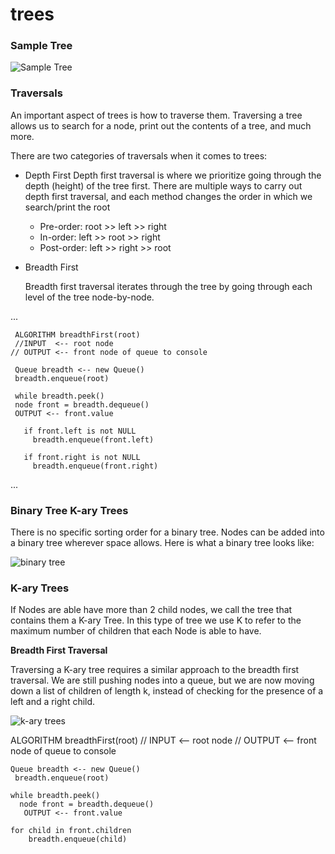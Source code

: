 # trees

### Sample Tree

![Sample Tree](https://codefellows.github.io/common_curriculum/data_structures_and_algorithms/Code_401/class-15/resources/images/BinaryTree1.PNG)

### Traversals

An important aspect of trees is how to traverse them. Traversing a tree allows us to search for a node, print out the contents of a tree, and much more.

There are two categories of traversals when it comes to trees:
  
  * Depth First 
   Depth first traversal is where we prioritize going through the depth (height) of the tree first. There are multiple ways to carry out depth first traversal, and each method changes the order in which we search/print the root
    
    * Pre-order: root >> left >> right
    * In-order: left >> root >> right
    * Post-order: left >> right >> root

 * Breadth First 
  
    Breadth first traversal iterates through the tree by going through each level of the tree node-by-node.

...

     ALGORITHM breadthFirst(root)
     //INPUT  <-- root node
    // OUTPUT <-- front node of queue to console

     Queue breadth <-- new Queue()
     breadth.enqueue(root)

     while breadth.peek()
     node front = breadth.dequeue()
     OUTPUT <-- front.value

       if front.left is not NULL
         breadth.enqueue(front.left)

       if front.right is not NULL
         breadth.enqueue(front.right)
...


### Binary Tree K-ary Trees

There is no specific sorting order for a binary tree. Nodes can be added into a binary tree wherever space allows. Here is what a binary tree looks like:

![binary tree](https://codefellows.github.io/common_curriculum/data_structures_and_algorithms/Code_401/class-15/resources/images/BinaryTree2.PNG)

### K-ary Trees

If Nodes are able have more than 2 child nodes, we call the tree that contains them a K-ary Tree. In this type of tree we use K to refer to the maximum number of children that each Node is able to have.

**Breadth First Traversal**

Traversing a K-ary tree requires a similar approach to the breadth first traversal. We are still pushing nodes into a queue, but we are now moving down a list of children of length k, instead of checking for the presence of a left and a right child.

![k-ary trees](https://codefellows.github.io/common_curriculum/data_structures_and_algorithms/Code_401/class-15/resources/images/KaryTree1.png)

ALGORITHM breadthFirst(root)
// INPUT  <-- root node
// OUTPUT <-- front node of queue to console

    Queue breadth <-- new Queue()
     breadth.enqueue(root)

    while breadth.peek()
      node front = breadth.dequeue()
       OUTPUT <-- front.value

    for child in front.children
        breadth.enqueue(child)


